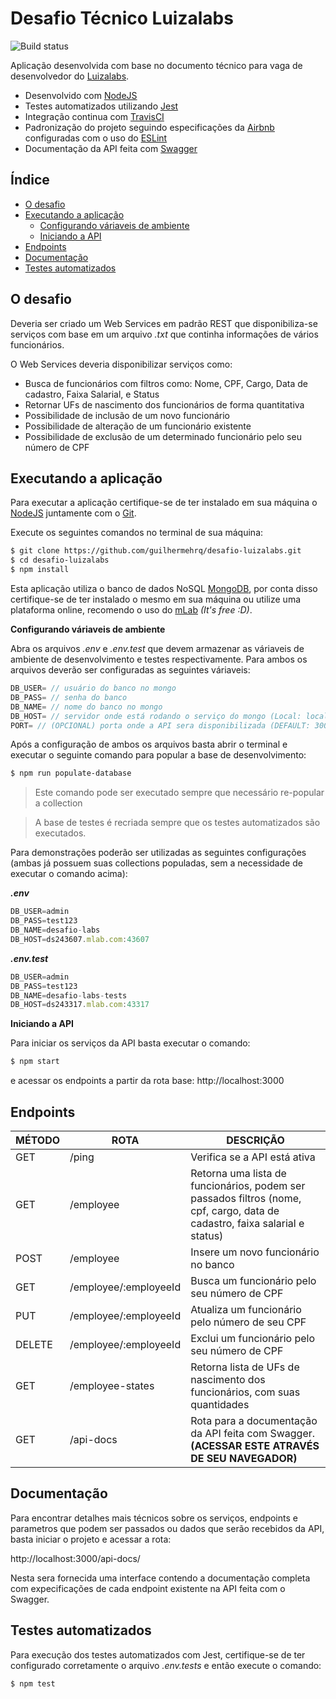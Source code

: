 # Desafio Técnico Luizalabs

![Build status](https://travis-ci.com/guilhermehrq/desafio-luizalabs.svg?token=NMRqR1XzXHw8yVERNabp&branch=master)

Aplicação desenvolvida com base no documento técnico para vaga de desenvolvedor do [Luizalabs](https://www.99jobs.com/luizalabs).

-   Desenvolvido com [NodeJS](https://nodejs.org/)
-   Testes automatizados utilizando [Jest](https://jestjs.io/)
-   Integração continua com [TravisCI](https://travis-ci.com/)
-   Padronização do projeto seguindo especificações da [Airbnb](https://github.com/airbnb/javascript) configuradas com o uso do [ESLint](https://eslint.org/)
-   Documentação da API feita com [Swagger](https://swagger.io)

## Índice

-   [O desafio](#id1)
-   [Executando a aplicação](#id2) 
    - [Configurando váriaveis de ambiente](#id3) 
    - [Iniciando a API](#id4)
-   [Endpoints](#id5)
-   [Documentação](#id6)
-   [Testes automatizados](#id7)

<div id='id1' />

## O desafio

Deveria ser criado um Web Services em padrão REST que disponibiliza-se serviços com base em um arquivo _.txt_ que continha informações de vários funcionários.

O Web Services deveria disponibilizar serviços como:

-   Busca de funcionários com filtros como: Nome, CPF, Cargo, Data de cadastro, Faixa Salarial, e Status
-   Retornar UFs de nascimento dos funcionários de forma quantitativa
-   Possibilidade de inclusão de um novo funcionário
-   Possibilidade de alteração de um funcionário existente
-   Possibilidade de exclusão de um determinado funcionário pelo seu número de CPF

<div id='id2' />

## Executando a aplicação

Para executar a aplicação certifique-se de ter instalado em sua máquina o [NodeJS](https://nodejs.org/en/download/) juntamente com o [Git](https://git-scm.com/downloads).

Execute os seguintes comandos no terminal de sua máquina:

```sh
$ git clone https://github.com/guilhermehrq/desafio-luizalabs.git
$ cd desafio-luizalabs
$ npm install
```

Esta aplicação utiliza o banco de dados NoSQL [MongoDB](https://www.mongodb.com/), por conta disso certifique-se de ter instalado o mesmo em sua máquina ou utilize uma plataforma online, recomendo o uso do [mLab](https://mlab.com/) _(It's free :D)_.

<div id='id3' />

**Configurando váriaveis de ambiente**

Abra os arquivos _.env_ e _.env.test_ que devem armazenar as váriaveis de ambiente de desenvolvimento e testes respectivamente. Para ambos os arquivos deverão ser configuradas as seguintes váriaveis:

```js
DB_USER= // usuário do banco no mongo
DB_PASS= // senha do banco
DB_NAME= // nome do banco no mongo
DB_HOST= // servidor onde está rodando o serviço do mongo (Local: localhost:27017)
PORT= // (OPCIONAL) porta onde a API sera disponibilizada (DEFAULT: 3000)
```

Após a configuração de ambos os arquivos basta abrir o terminal e executar o seguinte comando para popular a base de desenvolvimento:

```sh
$ npm run populate-database
```

> Este comando pode ser executado sempre que necessário re-popular a collection

> A base de testes é recriada sempre que os testes automatizados são
> executados.

Para demonstrações poderão ser utilizadas as seguintes configurações (ambas já possuem suas collections populadas, sem a necessidade de executar o comando acima):

**_.env_**

```js
DB_USER=admin
DB_PASS=test123
DB_NAME=desafio-labs
DB_HOST=ds243607.mlab.com:43607
```

**_.env.test_**

```js
DB_USER=admin
DB_PASS=test123
DB_NAME=desafio-labs-tests
DB_HOST=ds243317.mlab.com:43317
```

<div id='id4' />

**Iniciando a API**

Para iniciar os serviços da API basta executar o comando:

```sh
$ npm start
```

e acessar os endpoints a partir da rota base: http://localhost:3000

<div id='id5' />

## Endpoints

| MÉTODO | ROTA                  | DESCRIÇÃO                                                                                                                   |
| ------ | --------------------- | --------------------------------------------------------------------------------------------------------------------------- |
| GET    | /ping                 | Verifica se a API está ativa                                                                                                |
| GET    | /employee             | Retorna uma lista de funcionários, podem ser passados filtros (nome, cpf, cargo, data de cadastro, faixa salarial e status) |
| POST   | /employee             | Insere um novo funcionário no banco                                                                                         |
| GET    | /employee/:employeeId | Busca um funcionário pelo seu número de CPF                                                                                 |
| PUT    | /employee/:employeeId | Atualiza um funcionário pelo número de seu CPF                                                                              |
| DELETE | /employee/:employeeId | Exclui um funcionário pelo seu número de CPF                                                                                |
| GET    | /employee-states      | Retorna lista de UFs de nascimento dos funcionários, com suas quantidades                                                   |
| GET    | /api-docs             | Rota para a documentação da API feita com Swagger. **(ACESSAR ESTE ATRAVÉS DE SEU NAVEGADOR)**                              |

<div id='id6' />

## Documentação

Para encontrar detalhes mais técnicos sobre os serviços, endpoints e parametros que podem ser passados ou dados que serão recebidos da API, basta iniciar o projeto e acessar a rota:

http://localhost:3000/api-docs/

Nesta sera fornecida uma interface contendo a documentação completa com expecificações de cada endpoint existente na API feita com o Swagger.

<div id='id7' />

## Testes automatizados

Para execução dos testes automatizados com Jest, certifique-se de ter configurado corretamente o arquivo _.env.tests_ e então execute o comando:

```sh
$ npm test
```
